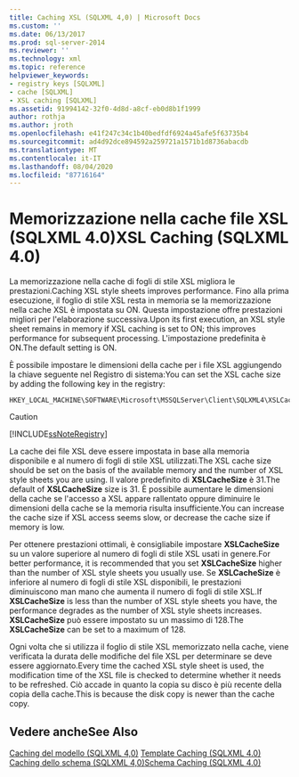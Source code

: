 ```yaml
---
title: Caching XSL (SQLXML 4,0) | Microsoft Docs
ms.custom: ''
ms.date: 06/13/2017
ms.prod: sql-server-2014
ms.reviewer: ''
ms.technology: xml
ms.topic: reference
helpviewer_keywords:
- registry keys [SQLXML]
- cache [SQLXML]
- XSL caching [SQLXML]
ms.assetid: 91994142-32f0-4d8d-a8cf-eb0d8b1f1999
author: rothja
ms.author: jroth
ms.openlocfilehash: e41f247c34c1b40bedfdf6924a45afe5f63735b4
ms.sourcegitcommit: ad4d92dce894592a259721a1571b1d8736abacdb
ms.translationtype: MT
ms.contentlocale: it-IT
ms.lasthandoff: 08/04/2020
ms.locfileid: "87716164"
---
```

# <a name="xsl-caching-sqlxml-40"></a><span data-ttu-id="57ae8-102">Memorizzazione nella cache file XSL (SQLXML 4.0)</span><span class="sxs-lookup"><span data-stu-id="57ae8-102">XSL Caching (SQLXML 4.0)</span></span>
  <span data-ttu-id="57ae8-103">La memorizzazione nella cache di fogli di stile XSL migliora le prestazioni.</span><span class="sxs-lookup"><span data-stu-id="57ae8-103">Caching XSL style sheets improves performance.</span></span> <span data-ttu-id="57ae8-104">Fino alla prima esecuzione, il foglio di stile XSL resta in memoria se la memorizzazione nella cache XSL è impostata su ON. Questa impostazione offre prestazioni migliori per l'elaborazione successiva.</span><span class="sxs-lookup"><span data-stu-id="57ae8-104">Upon its first execution, an XSL style sheet remains in memory if XSL caching is set to ON; this improves performance for subsequent processing.</span></span> <span data-ttu-id="57ae8-105">L'impostazione predefinita è ON.</span><span class="sxs-lookup"><span data-stu-id="57ae8-105">The default setting is ON.</span></span>  
  
 <span data-ttu-id="57ae8-106">È possibile impostare le dimensioni della cache per i file XSL aggiungendo la chiave seguente nel Registro di sistema:</span><span class="sxs-lookup"><span data-stu-id="57ae8-106">You can set the XSL cache size by adding the following key in the registry:</span></span>  
  
```  
HKEY_LOCAL_MACHINE\SOFTWARE\Microsoft\MSSQLServer\Client\SQLXML4\XSLCacheSize  
```  
  
> [!CAUTION]  
>  [!INCLUDE[ssNoteRegistry](../../../includes/ssnoteregistry-md.md)]  
  
 <span data-ttu-id="57ae8-107">La cache dei file XSL deve essere impostata in base alla memoria disponibile e al numero di fogli di stile XSL utilizzati.</span><span class="sxs-lookup"><span data-stu-id="57ae8-107">The XSL cache size should be set on the basis of the available memory and the number of XSL style sheets you are using.</span></span> <span data-ttu-id="57ae8-108">Il valore predefinito di **XSLCacheSize** è 31.</span><span class="sxs-lookup"><span data-stu-id="57ae8-108">The default of **XSLCacheSize** size is 31.</span></span> <span data-ttu-id="57ae8-109">È possibile aumentare le dimensioni della cache se l'accesso a XSL appare rallentato oppure diminuire le dimensioni della cache se la memoria risulta insufficiente.</span><span class="sxs-lookup"><span data-stu-id="57ae8-109">You can increase the cache size if XSL access seems slow, or decrease the cache size if memory is low.</span></span>  
  
 <span data-ttu-id="57ae8-110">Per ottenere prestazioni ottimali, è consigliabile impostare **XSLCacheSize** su un valore superiore al numero di fogli di stile XSL usati in genere.</span><span class="sxs-lookup"><span data-stu-id="57ae8-110">For better performance, it is recommended that you set **XSLCacheSize** higher than the number of XSL style sheets you usually use.</span></span> <span data-ttu-id="57ae8-111">Se **XSLCacheSize** è inferiore al numero di fogli di stile XSL disponibili, le prestazioni diminuiscono man mano che aumenta il numero di fogli di stile XSL.</span><span class="sxs-lookup"><span data-stu-id="57ae8-111">If **XSLCacheSize** is less than the number of XSL style sheets you have, the performance degrades as the number of XSL style sheets increases.</span></span> <span data-ttu-id="57ae8-112">**XSLCacheSize** può essere impostato su un massimo di 128.</span><span class="sxs-lookup"><span data-stu-id="57ae8-112">The **XSLCacheSize** can be set to a maximum of 128.</span></span>  
  
 <span data-ttu-id="57ae8-113">Ogni volta che si utilizza il foglio di stile XSL memorizzato nella cache, viene verificata la durata delle modifiche del file XSL per determinare se deve essere aggiornato.</span><span class="sxs-lookup"><span data-stu-id="57ae8-113">Every time the cached XSL style sheet is used, the modification time of the XSL file is checked to determine whether it needs to be refreshed.</span></span> <span data-ttu-id="57ae8-114">Ciò accade in quanto la copia su disco è più recente della copia della cache.</span><span class="sxs-lookup"><span data-stu-id="57ae8-114">This is because the disk copy is newer than the cache copy.</span></span>  
  
## <a name="see-also"></a><span data-ttu-id="57ae8-115">Vedere anche</span><span class="sxs-lookup"><span data-stu-id="57ae8-115">See Also</span></span>  
 <span data-ttu-id="57ae8-116">[Caching del modello &#40;SQLXML 4,0&#41;](template-caching-sqlxml-4-0.md) </span><span class="sxs-lookup"><span data-stu-id="57ae8-116">[Template Caching &#40;SQLXML 4.0&#41;](template-caching-sqlxml-4-0.md) </span></span>  
 [<span data-ttu-id="57ae8-117">Caching dello schema &#40;SQLXML 4,0&#41;</span><span class="sxs-lookup"><span data-stu-id="57ae8-117">Schema Caching &#40;SQLXML 4.0&#41;</span></span>](schema-caching-sqlxml-4-0.md)  
  
  
